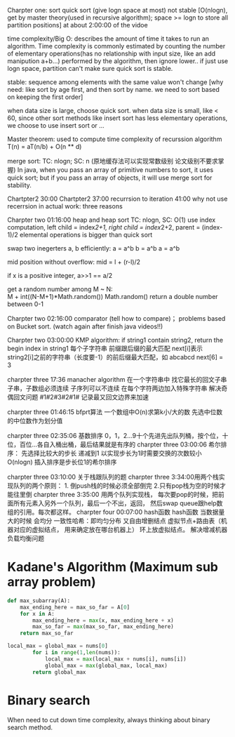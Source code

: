 Charpter one: sort 
quick sort (give logn space at most)
not stable [O(nlogn), get by master theory(used in recursive algorithm); space >= logn to store all partition positions] at about 2:00:00 of the vidoe

time complexity/Big O:
describes the amount of time it takes to run an algorithm. Time complexity is commonly estimated by counting the number of elementary operations(has no relationship with input size, like an add manipution a+b...) performed by the algorithm, then ignore lower..
if just use logn space, partition can't make sure quick sort is stable.

stable: sequence among elements with the same value won't change  [why need: like sort by age first, and then sort by name. we need to sort based on keeping the first order]

when data size is large, choose quick sort. 
when data size is small, like < 60, since other sort methods like insert sort has less elementary operations, we choose to use insert sort or ...

Master theorem: used to compute time complexity of recurssion algorithm
T(n) = aT(n/b) + O(n ** d)

merge sort: TC: nlogn; SC: n (原地缓存法可以实现常数级别 论文级别不要求掌握) 
In java, when you pass an array of primitive numbers to sort, it uses quick sort; but if you pass an array of objects, it will use merge sort for stability.

Chartpter2 30:00
Chartpter2 37:00  recurrsion to iteration
41:00 why not use recerrsion in actual work: three reasons

Charpter two 01:16:00 
heap and heap sort
TC: nlogn, SC: O(1) use index computation, left child = index*2+1, right child = index*2+2, parent = (index-1)/2
elemental operations is bigger than quick sort

swap two inegerters a, b efficiently:
a = a^b
b = a^b
a = a^b

mid position without overflow: mid = l + (r-l)/2

if x is a positive integer, a>>1 == a/2

get a random number among M ~ N:  
M + int((N-M+1)*Math.random())
Math.random() return a double number between 0-1

Charpter two 02:16:00 comparator (tell how to compare)； problems based on Bucket sort.  (watch again after finish java videos!!)

Charpter two 03:00:00  KMP algorithm: if string1 contain string2, return the begin index in string1
每个子字符串 前缀跟后缀的最大匹配 next[i]表示 string2[i]之前的字符串（长度要-1）的前后缀最大匹配，如 abcabcd next[6] = 3

charpter three 17:36     manacher algorithm 在一个字符串中 找它最长的回文子串
子串，子数组必须连续 子序列可以不连续
在每个字符两边加入特殊字符串 解决奇偶回文问题 #1#2#3#2#1#
记录最又回文边界来加速

charpter three 01:46:15 bfprt算法 一个数组中O(n)求第k小/大的数
先选中位数的中位数作为划分值

charpter three 02:35:06 基数排序  0，1，2...9十个先进先出队列桶，按个位，十位，百位...各自入桶出桶，最后结果就是有序的
charpter three 03:00:06 希尔排序： 先选择比较大的步长 递减到1 以实现步长为1时需要交换的次数较小  O(nlogn)
插入排序是步长位1的希尔排序

charpter three 03:10:00 关于栈跟队列的题
charpter three 3:34:00用两个栈实现队列的两个原则： 1. 倒push栈的时候必须全部倒完 2.只有pop栈为空的时候才能往里倒
charpter three 3:35:00 用两个队列实现栈， 每次要pop的时候，把前面所有元素入另外一个队列，最后一个不出，返回， 然后swap queue跟help数组的引用。每次都这样。
charpter four  00:07:00  hash函数
hash函数 当数据量大的时候 会均分
一致性哈希：即均匀分布 又自由增删结点
虚拟节点+路由表（机器对应的虚拟结点， 用来确定放在哪台机器上） 环上放虚拟结点。 解决增减机器负载均衡问题

Kadane's Algorithm (Maximum sub array problem)
===
```python
def max_subarray(A):
    max_ending_here = max_so_far = A[0]
    for x in A:
        max_ending_here = max(x, max_ending_here + x)
        max_so_far = max(max_so_far, max_ending_here)
    return max_so_far
```


```python
local_max = global_max = nums[0]
        for i in range(1,len(nums)):
            local_max = max(local_max + nums[i], nums[i])
            global_max = max(global_max, local_max)
        return global_max
```        

Binary search
===
When need to cut down time complexity, always thinking about binary search method.
